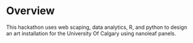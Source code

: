 # Overview

This hackathon uses web scaping, data analytics, R, and python to design an art installation for the University Of Calgary using nanoleaf panels.
